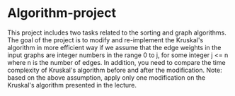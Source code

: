 # Algorithm-project
This project includes two tasks related to the sorting and graph algorithms. The goal of the project is to modify and re-implement the Kruskal's algorithm in more efficient way if we assume that the edge weights in the input graphs are integer numbers in the range 0 to j, for some integer j <= n where n is the number of edges. In addition, you need to compare the time complexity of Kruskal's algorithm before and after the modification. Note: based on the above assumption, apply only one modification on the Kruskal's algorithm presented in the lecture.
